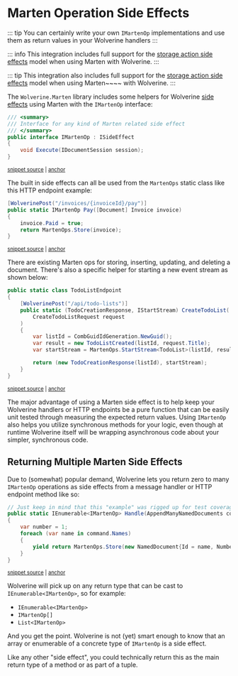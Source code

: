 # Marten Operation Side Effects

::: tip
You can certainly write your own `IMartenOp` implementations and use them as return values in your Wolverine
handlers
:::

::: info
This integration includes full support for the [storage action side effects](/guide/handlers/side-effects.html#storage-side-effects)
model when using Marten with Wolverine.
:::

::: tip
This integration also includes full support for the [storage action side effects](/guide/handlers/side-effects.html#storage-side-effects)
model when using Marten~~~~ with Wolverine.
:::

The `Wolverine.Marten` library includes some helpers for Wolverine [side effects](/guide/handlers/side-effects) using
Marten with the `IMartenOp` interface:

<!-- snippet: sample_IMartenOp -->
<a id='snippet-sample_imartenop'></a>
```cs
/// <summary>
/// Interface for any kind of Marten related side effect
/// </summary>
public interface IMartenOp : ISideEffect
{
    void Execute(IDocumentSession session);
}
```
<sup><a href='https://github.com/JasperFx/wolverine/blob/main/src/Persistence/Wolverine.Marten/IMartenOp.cs#L17-L27' title='Snippet source file'>snippet source</a> | <a href='#snippet-sample_imartenop' title='Start of snippet'>anchor</a></sup>
<!-- endSnippet -->

The built in side effects can all be used from the `MartenOps` static class like this HTTP endpoint example:

<!-- snippet: sample_using_marten_op_from_http_endpoint -->
<a id='snippet-sample_using_marten_op_from_http_endpoint'></a>
```cs
[WolverinePost("/invoices/{invoiceId}/pay")]
public static IMartenOp Pay([Document] Invoice invoice)
{
    invoice.Paid = true;
    return MartenOps.Store(invoice);
}
```
<sup><a href='https://github.com/JasperFx/wolverine/blob/main/src/Http/WolverineWebApi/Marten/Documents.cs#L43-L52' title='Snippet source file'>snippet source</a> | <a href='#snippet-sample_using_marten_op_from_http_endpoint' title='Start of snippet'>anchor</a></sup>
<!-- endSnippet -->

There are existing Marten ops for storing, inserting, updating, and deleting a document. There's also a specific
helper for starting a new event stream as shown below:

<!-- snippet: sample_using_start_stream_side_effect -->
<a id='snippet-sample_using_start_stream_side_effect'></a>
```cs
public static class TodoListEndpoint
{
    [WolverinePost("/api/todo-lists")]
    public static (TodoCreationResponse, IStartStream) CreateTodoList(
        CreateTodoListRequest request
    )
    {
        var listId = CombGuidIdGeneration.NewGuid();
        var result = new TodoListCreated(listId, request.Title);
        var startStream = MartenOps.StartStream<TodoList>(listId, result);

        return (new TodoCreationResponse(listId), startStream);
    }
}
```
<sup><a href='https://github.com/JasperFx/wolverine/blob/main/src/Samples/TodoWebService/TodoWebService/TodoListEndpoint.cs#L15-L32' title='Snippet source file'>snippet source</a> | <a href='#snippet-sample_using_start_stream_side_effect' title='Start of snippet'>anchor</a></sup>
<!-- endSnippet -->

The major advantage of using a Marten side effect is to help keep your Wolverine handlers or HTTP endpoints 
be a pure function that can be easily unit tested through measuring the expected return values. Using `IMartenOp` also
helps you utilize synchronous methods for your logic, even though at runtime Wolverine itself will be wrapping asynchronous
code about your simpler, synchronous code.

## Returning Multiple Marten Side Effects <Badge type="tip" text="3.6" />

Due to (somewhat) popular demand, Wolverine lets you return zero to many `IMartenOp` operations as side effects
from a message handler or HTTP endpoint method like so:

<!-- snippet: sample_using_ienumerable_of_martenop_as_side_effect -->
<a id='snippet-sample_using_ienumerable_of_martenop_as_side_effect'></a>
```cs
// Just keep in mind that this "example" was rigged up for test coverage
public static IEnumerable<IMartenOp> Handle(AppendManyNamedDocuments command)
{
    var number = 1;
    foreach (var name in command.Names)
    {
        yield return MartenOps.Store(new NamedDocument{Id = name, Number = number++});
    }
}
```
<sup><a href='https://github.com/JasperFx/wolverine/blob/main/src/Persistence/MartenTests/handler_actions_with_implied_marten_operations.cs#L330-L342' title='Snippet source file'>snippet source</a> | <a href='#snippet-sample_using_ienumerable_of_martenop_as_side_effect' title='Start of snippet'>anchor</a></sup>
<!-- endSnippet -->

Wolverine will pick up on any return type that can be cast to `IEnumerable<IMartenOp>`, so for example:

* `IEnumerable<IMartenOp>`
* `IMartenOp[]`
* `List<IMartenOp>`

And you get the point. Wolverine is not (yet) smart enough to know that an array or enumerable of a concrete
type of `IMartenOp` is a side effect.

Like any other "side effect", you could technically return this as the main return type of a method or as part of a
tuple.




